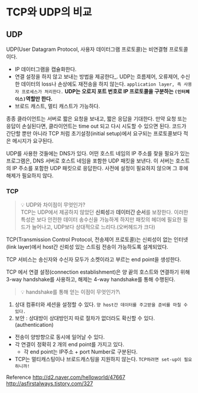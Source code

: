 # TCP와 UDP의 비교
## UDP
UDP(User Datagram Protocol, 사용자 데이터그램 프로토콜)는 비연결형 프로토콜 이다.
- IP 데이터그램을 캡슐화한다.
- 연결 설정을 하지 않고 보내는 방법을 제공한다_.
  UDP는 흐름제어, 오류제어, 수신한 데이터의 loss나 손상에도 재전송을 하지 않는다. `application layer, 즉 사용자 프로세스가 처리한다.`
  **UDP는 오로지 포트 번호로 IP 프로토콜을 구분하는 `(인터페이스)`역할만 한다.**
- 브로드 캐스트, 멀티 캐스트가 가능하다.

종종 클라이언트는 서버로 짧은 요청을 보내고, 짧은 응답을 기대한다. 만약 요청 또는 응답이 손실된다면, 클라이언트는 time out 되고 다시 시도할 수 있으면 된다. 코드가 간단할 뿐만 아니라 TCP 처럼 초기설정(initial setup)에서 요구되는 프로토콜보다 적은 메시지가 요구된다.

UDP를 사용한 것들에는 DNS가 있다. 어떤 호스트 네임의 IP 주소를 찾을 필요가 있는 프로그램은, DNS 서버로 호스트 네임을 포함한 UDP 패킷을 보낸다. 이 서버는 호스트의 IP 주소를 포함한 UDP 패킷으로 응답한다. 사전에 설정이 필요하지 않으며 그 후에 해제가 필요하지 않다.


### TCP
> 💡 UDP와 차이점이 무엇인가?\
TCP는 UDP에서 제공하지 않았던 **신뢰성**과 **데이터간 순서**를 보장한다.
이러한 특성은 보다 안전한 데이터 송수신을 가능하게 하지만 패킷의 헤더에 필요한 필드가 늘어나고, UDP보다 상대적으로 느리다.(오버헤드가 크다)

TCP(Transmission Control Protocol, 전송제어 프로토콜)는 신뢰성이 없는 인터넷(link layer)에서 host간 신뢰성 있는 스트림 전송이 가능하도록 설계되었다.

TCP 서비스는 송신자와 수신자 모두가 소켓이라고 부르는 end point을 생성한다.

TCP 에서 연결 설정(connection establishment)은 양 끝의 호스트와 연결하기 위해 3-way handshake를 사용하고, 해제는 4-way handshake를 통해 수행된다.
> 💡 handshake를 통해 얻는 이점이 무엇인가?\ 
1. 상대 컴퓨터와 세션을 설정할 수 있다. `양 host간 데이터를 주고받을 준비를 마칠 수 있다.`
2. 보안 : 상대방이 상대방인지 따로 절차가 없더라도 확신할 수 있다.(authentication)

- 전송이 양방향으로 동시에 일어날 수 있다.
- 각 연결이 정확히 2 개의 end point를 가지고 있다.
    - 각 end point는 IP주소 + port Number로 구분된다.
- TCP는 멀티캐스팅이나 브로드캐스팅을 지원하지 않는다. `TCP하려면 set-up이 필요하니까!`

Reference
http://d2.naver.com/helloworld/47667
http://asfirstalways.tistory.com/327
